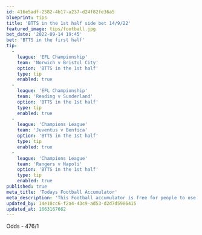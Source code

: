 ```yaml
---
id: 416e5adf-2582-4b17-a237-d24f82fe36a5
blueprint: tips
title: 'BTTS in the 1st half side bet 14/9/22'
featured_image: tips/football.jpg
bet_date: '2022-09-14 19:45'
bet: 'BTTS in the first half'
tip:
  -
    league: 'EFL Championship'
    team: 'Norwich v Bristol City'
    option: 'BTTS in the 1st half'
    type: tip
    enabled: true
  -
    league: 'EFL Championship'
    team: 'Reading v Sunderland'
    option: 'BTTS in the 1st half'
    type: tip
    enabled: true
  -
    league: 'Champions League'
    team: 'Juventus v Benfica'
    option: 'BTTS in the 1st half'
    type: tip
    enabled: true
  -
    league: 'Champions League'
    team: 'Rangers v Napoli'
    option: 'BTTS in the 1st half'
    type: tip
    enabled: true
published: true
meta_title: 'Todays Football Accumulator'
meta_description: 'This Football accumulator is free for people to use who are looking for Football tips. UK football tips daily. Lets beat the bookies. Winning Bets'
updated_by: 14e10cc6-f2a4-43c9-ad53-d2d7d5986415
updated_at: 1663167662
---
```

Odds - 476/1